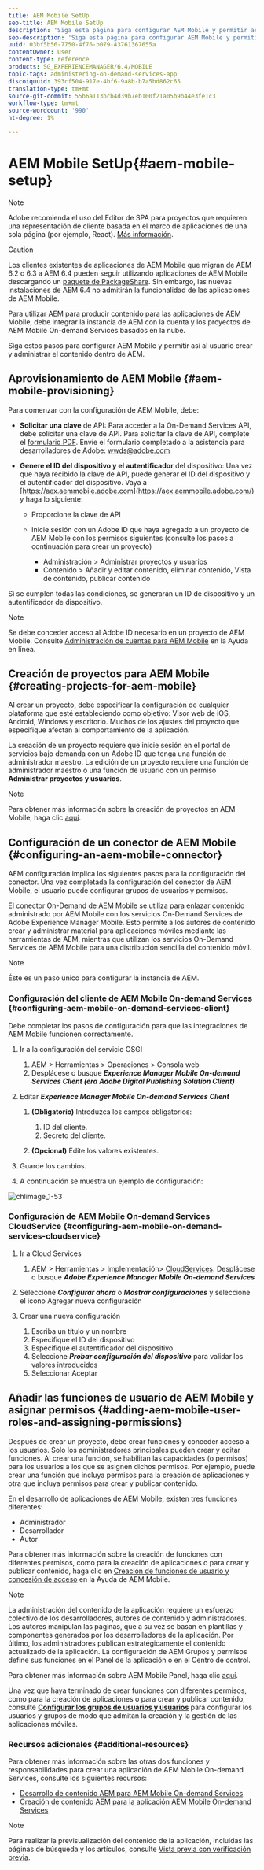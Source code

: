 ```yaml
---
title: AEM Mobile SetUp
seo-title: AEM Mobile SetUp
description: 'Siga esta página para configurar AEM Mobile y permitir así al usuario crear y administrar el contenido dentro de AEM. Esta página proporciona información sobre la integración de la instancia de AEM con la cuenta y los proyectos de AEM Mobile On-demand Services basados en la nube. '
seo-description: 'Siga esta página para configurar AEM Mobile y permitir así al usuario crear y administrar el contenido dentro de AEM. Esta página proporciona información sobre la integración de la instancia de AEM con la cuenta y los proyectos de AEM Mobile On-demand Services basados en la nube. '
uuid: 03bf5b56-7750-4f76-b079-43761367655a
contentOwner: User
content-type: reference
products: SG_EXPERIENCEMANAGER/6.4/MOBILE
topic-tags: administering-on-demand-services-app
discoiquuid: 393cf504-917e-4bf6-9a8b-b7a5bd862c65
translation-type: tm+mt
source-git-commit: 55b6a113bcb4d39b7eb100f21a05b9b44e3fe1c3
workflow-type: tm+mt
source-wordcount: '990'
ht-degree: 1%

---
```



# AEM Mobile SetUp{#aem-mobile-setup}

>[!NOTE]
>
>Adobe recomienda el uso del Editor de SPA para proyectos que requieren una representación de cliente basada en el marco de aplicaciones de una sola página (por ejemplo, React). [Más información](/help/sites-developing/spa-overview.md).

>[!CAUTION]
>
>Los clientes existentes de aplicaciones de AEM Mobile que migran de AEM 6.2 o 6.3 a AEM 6.4 pueden seguir utilizando aplicaciones de AEM Mobile descargando un [paquete de PackageShare](https://www.adobeaemcloud.com/content/marketplace/marketplaceProxy.html?packagePath=/content/companies/public/adobe/packages/cq640/compatpack/aem-mobile-package). Sin embargo, las nuevas instalaciones de AEM 6.4 no admitirán la funcionalidad de las aplicaciones de AEM Mobile.

Para utilizar AEM para producir contenido para las aplicaciones de AEM Mobile, debe integrar la instancia de AEM con la cuenta y los proyectos de AEM Mobile On-demand Services basados en la nube.

Siga estos pasos para configurar AEM Mobile y permitir así al usuario crear y administrar el contenido dentro de AEM.

## Aprovisionamiento de AEM Mobile {#aem-mobile-provisioning}

Para comenzar con la configuración de AEM Mobile, debe:

* **Solicitar una clave** de API: Para acceder a la On-Demand Services API, debe solicitar una clave de API. Para solicitar la clave de API, complete el [formulario PDF](https://helpx.adobe.com/digital-publishing-solution/help/integrating-dps.html). Envíe el formulario completado a la asistencia para desarrolladores de Adobe: [wwds@adobe.com](mailto:wwds@adobe.com)

* **Genere el ID del dispositivo y el autentificador** del dispositivo: Una vez que haya recibido la clave de API, puede generar el ID del dispositivo y el autentificador del dispositivo. Vaya a [https://aex.aemmobile.adobe.com](https://aex.aemmobile.adobe.com/) y haga lo siguiente:

   * Proporcione la clave de API
   * Inicie sesión con un Adobe ID que haya agregado a un proyecto de AEM Mobile con los permisos siguientes (consulte los pasos a continuación para crear un proyecto)

      * Administración > Administrar proyectos y usuarios
      * Contenido > Añadir y editar contenido, eliminar contenido, Vista de contenido, publicar contenido

Si se cumplen todas las condiciones, se generarán un ID de dispositivo y un autentificador de dispositivo.

>[!NOTE]
>
>Se debe conceder acceso al Adobe ID necesario en un proyecto de AEM Mobile. Consulte [Administración de cuentas para AEM Mobile](https://helpx.adobe.com/digital-publishing-solution/help/account-admin-dps.html) en la Ayuda en línea.

## Creación de proyectos para AEM Mobile {#creating-projects-for-aem-mobile}

Al crear un proyecto, debe especificar la configuración de cualquier plataforma que esté estableciendo como objetivo: Visor web de iOS, Android, Windows y escritorio. Muchos de los ajustes del proyecto que especifique afectan al comportamiento de la aplicación.

La creación de un proyecto requiere que inicie sesión en el portal de servicios bajo demanda con un Adobe ID que tenga una función de administrador maestro. La edición de un proyecto requiere una función de administrador maestro o una función de usuario con un permiso **Administrar proyectos y usuarios**.

>[!NOTE]
>
>Para obtener más información sobre la creación de proyectos en AEM Mobile, haga clic [aquí](https://helpx.adobe.com/digital-publishing-solution/help/creating-projects.html).

## Configuración de un conector de AEM Mobile {#configuring-an-aem-mobile-connector}

AEM configuración implica los siguientes pasos para la configuración del conector. Una vez completada la configuración del conector de AEM Mobile, el usuario puede configurar grupos de usuarios y permisos.

El conector On-Demand de AEM Mobile se utiliza para enlazar contenido administrado por AEM Mobile con los servicios On-Demand Services de Adobe Experience Manager Mobile. Esto permite a los autores de contenido crear y administrar material para aplicaciones móviles mediante las herramientas de AEM, mientras que utilizan los servicios On-Demand Services de AEM Mobile para una distribución sencilla del contenido móvil.

>[!NOTE]
>
>Éste es un paso único para configurar la instancia de AEM.

### Configuración del cliente de AEM Mobile On-demand Services {#configuring-aem-mobile-on-demand-services-client}

Debe completar los pasos de configuración para que las integraciones de AEM Mobile funcionen correctamente.

1. Ir a la configuración del servicio OSGI

   1. AEM > Herramientas > Operaciones > Consola web
   1. Desplácese o busque ***Experience Manager Mobile On-demand Services Client (era Adobe Digital Publishing Solution Client)***

1. Editar ***Experience Manager Mobile On-demand Services Client***

   1. **(Obligatorio)** Introduzca los campos obligatorios:

      1. ID del cliente.
      1. Secreto del cliente.
   1. **(Opcional)** Edite los valores existentes.


1. Guarde los cambios.
1. A continuación se muestra un ejemplo de configuración:

![chlimage_1-53](assets/chlimage_1-53.png)

### Configuración de AEM Mobile On-demand Services CloudService {#configuring-aem-mobile-on-demand-services-cloudservice}

1. Ir a Cloud Services

   1. AEM > Herramientas > Implementación> [CloudServices](http://localhost:4502/libs/cq/core/content/tools/cloudservices.html). Desplácese o busque ***Adobe Experience Manager Mobile On-demand Services***

1. Seleccione ***Configurar ahora*** o ***Mostrar configuraciones*** y seleccione el icono Agregar nueva configuración

1. Crear una nueva configuración

   1. Escriba un título y un nombre
   1. Especifique el ID del dispositivo
   1. Especifique el autentificador del dispositivo
   1. Seleccione ***Probar configuración del dispositivo*** para validar los valores introducidos
   1. Seleccionar Aceptar

## Añadir las funciones de usuario de AEM Mobile y asignar permisos {#adding-aem-mobile-user-roles-and-assigning-permissions}

Después de crear un proyecto, debe crear funciones y conceder acceso a los usuarios. Solo los administradores principales pueden crear y editar funciones. Al crear una función, se habilitan las capacidades (o permisos) para los usuarios a los que se asignen dichos permisos. Por ejemplo, puede crear una función que incluya permisos para la creación de aplicaciones y otra que incluya permisos para crear y publicar contenido.

En el desarrollo de aplicaciones de AEM Mobile, existen tres funciones diferentes:

* Administrador
* Desarrollador
* Autor

Para obtener más información sobre la creación de funciones con diferentes permisos, como para la creación de aplicaciones o para crear y publicar contenido, haga clic en [Creación de funciones de usuario y concesión de acceso](https://helpx.adobe.com/digital-publishing-solution/help/account-admin-dps.html) en la Ayuda de AEM Mobile.

>[!NOTE]
>
>La administración del contenido de la aplicación requiere un esfuerzo colectivo de los desarrolladores, autores de contenido y administradores. Los autores manipulan las páginas, que a su vez se basan en plantillas y componentes generados por los desarrolladores de la aplicación. Por último, los administradores publican estratégicamente el contenido actualizado de la aplicación. La configuración de AEM Grupos y permisos define sus funciones en el Panel de la aplicación o en el Centro de control.
>
>Para obtener más información sobre AEM Mobile Panel, haga clic [aquí](/help/mobile/mobile-apps-ondemand-application-dashboard.md).

Una vez que haya terminado de crear funciones con diferentes permisos, como para la creación de aplicaciones o para crear y publicar contenido, consulte [**Configurar los grupos de usuarios y usuarios**](/help/mobile/aem-mobile-configure-users.md) para configurar los usuarios y grupos de modo que admitan la creación y la gestión de las aplicaciones móviles.

### Recursos adicionales {#additional-resources}

Para obtener más información sobre las otras dos funciones y responsabilidades para crear una aplicación de AEM Mobile On-demand Services, consulte los siguientes recursos:

* [Desarrollo de contenido AEM para AEM Mobile On-demand Services](/help/mobile/aem-mobile-on-demand.md)
* [Creación de contenido AEM para la aplicación AEM Mobile On-demand Services](/help/mobile/mobile-apps-ondemand.md)

>[!NOTE]
>
>Para realizar la previsualización del contenido de la aplicación, incluidas las páginas de búsqueda y los artículos, consulte [Vista previa con verificación previa](/help/mobile/aem-mobile-manage-ondemand-services.md).
